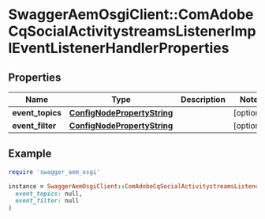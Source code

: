 # SwaggerAemOsgiClient::ComAdobeCqSocialActivitystreamsListenerImplEventListenerHandlerProperties

## Properties

| Name | Type | Description | Notes |
| ---- | ---- | ----------- | ----- |
| **event_topics** | [**ConfigNodePropertyString**](ConfigNodePropertyString.md) |  | [optional] |
| **event_filter** | [**ConfigNodePropertyString**](ConfigNodePropertyString.md) |  | [optional] |

## Example

```ruby
require 'swagger_aem_osgi'

instance = SwaggerAemOsgiClient::ComAdobeCqSocialActivitystreamsListenerImplEventListenerHandlerProperties.new(
  event_topics: null,
  event_filter: null
)
```

